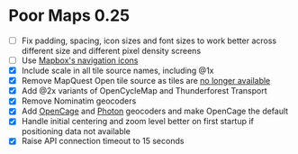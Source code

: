 Poor Maps 0.25
==============

* [ ] Fix padding, spacing, icon sizes and font sizes to work better
      across different size and different pixel density screens
* [ ] Use [Mapbox's navigation icons][0.25b]
* [x] Include scale in all tile source names, including @1x
* [x] Remove MapQuest Open tile source as tiles are [no longer available][0.25a]
* [x] Add @2x variants of OpenCycleMap and Thunderforest Transport
* [x] Remove Nominatim geocoders
* [x] Add [OpenCage](https://geocoder.opencagedata.com/) and
      [Photon](http://photon.komoot.de/) geocoders and make OpenCage the default
* [x] Handle initial centering and zoom level better on first startup
      if positioning data not available
* [x] Raise API connection timeout to 15 seconds

[0.25a]: http://devblog.mapquest.com/2016/06/15/modernization-of-mapquest-results-in-changes-to-open-tile-access/
[0.25b]: https://www.mapbox.com/blog/directions-icons/
